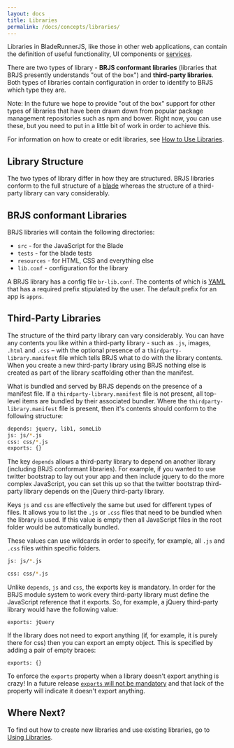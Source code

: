 ```yaml
---
layout: docs
title: Libraries
permalink: /docs/concepts/libraries/
---
```


Libraries in BladeRunnerJS, like those in other web applications, can contain the definition of useful functionality, UI components or [services](http://bladerunnerjs.org/docs/concepts/services/).

There are two types of library - **BRJS conformant libraries** (libraries that BRJS presently understands "out of the box") and **third-party libraries**. Both types of libraries contain configuration in order to identify to BRJS which type they are.

<div class="alert alert-info">
  <p>Note: In the future we hope to provide "out of the box" support for other types of libraries that have been drawn down from popular package management repositories such as npm and bower. Right now, you can use these, but you need to put in a little bit of work in order to achieve this.<p>
</div>

For information on how to create or edit libraries, see [How to Use Libraries](http://bladerunnerjs.org/docs/use/use_libraries/).

## Library Structure

The two types of library differ in how they are structured. BRJS libraries conform to the full structure of a [blade](/docs/concepts/blades/) whereas the structure of a third-party library can vary considerably.

## BRJS conformant Libraries

BRJS libraries will contain the following directories:

- `src` - for the JavaScript for the Blade
- `tests` - for the blade tests
- `resources` - for HTML, CSS and everything else
- `lib.conf` - configuration for the library

A BRJS library has a config file `br-lib.conf`. The contents of which is [YAML](http://en.wikipedia.org/wiki/YAML) that has a required prefix stipulated by the user. The default prefix for an app is `appns`.

## Third-Party Libraries

The structure of the third party library can vary considerably. You can have any contents you like within a third-party library - such as `.js`, images, `.html` and `.css` –  with the optional presence of a `thirdparty-library.manifest` file which tells BRJS what to do with the library contents. When you create a new third-party library using BRJS nothing else is created as part of the library scaffolding other than the manifest.

What is bundled and served by BRJS depends on the presence of a manifest file. If a `thirdparty-library.manifest` file is not present, all top-level items are bundled by their associated bundler. Where the `thirdparty-library.manifest` file is present, then it's contents should conform to the following structure:

```bash
depends: jquery, lib1, someLib
js: js/*.js
css: css/*.js
exports: {}
```

The key `depends` allows a third-party library to depend on another library (including BRJS conformant libraries). For example, if you wanted to use twitter bootstrap to lay out your app and then include jquery to do the more complex JavaScript, you can set this up so that the twitter bootstrap third-party library depends on the jQuery third-party library.

Keys `js` and `css` are effectively the same but used for different types of files. It allows you to list the `.js` or `.css` files that need to be bundled when the library is used. If this value is empty then all JavaScript files in the root folder would be automatically bundled.

These values can use wildcards in order to specify, for example, all `.js` and `.css` files within specific folders.

```bash
js: js/*.js

css: css/*.js
```

Unlike `depends`, `js` and `css`, the exports key is mandatory. In order for the BRJS module system to work every third-party library must define the JavaScript reference that it exports. So, for example, a jQuery third-party library would have the following value:

```
exports: jQuery
```

If the library does not need to export anything (if, for example, it is purely there for css) then you can export an empty object. This is specified by adding a pair of empty braces:

```
exports: {}
```

<div class="alert alert-info">
  <p>To enforce the <code>exports</code> property when a library doesn't export anything is crazy! In a future release <a href="https://github.com/BladeRunnerJS/brjs/issues/779"><code>exports</code> will not be mandatory</a> and that lack of the property will indicate it doesn't export anything.<p>
</div>

## Where Next?

To find out how to create new libraries and use existing libraries, go to [Using Libraries](/docs/use/user_libraries/).
